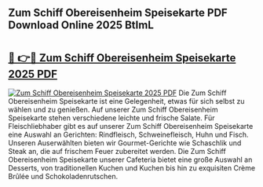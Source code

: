 ## Zum Schiff Obereisenheim Speisekarte PDF Download Online 2025 BtImL

# <h2><a href="http://gcbthh.nevu.top/?p=Zum+Schiff+Obereisenheim+Speisekarte">🔗 👉🔴 Zum Schiff Obereisenheim Speisekarte 2025 PDF</a></h2>

[![Zum Schiff Obereisenheim Speisekarte 2025 PDF](https://i.imgur.com/dBaPXMq.png)](http://gcbthh.nevu.top/?p=Zum+Schiff+Obereisenheim+Speisekarte)
Die Zum Schiff Obereisenheim Speisekarte ist eine Gelegenheit, etwas für sich selbst zu wählen und zu genießen. Auf unserer Zum Schiff Obereisenheim Speisekarte stehen verschiedene leichte und frische Salate. Für Fleischliebhaber gibt es auf unserer Zum Schiff Obereisenheim Speisekarte eine Auswahl an Gerichten: Rindfleisch, Schweinefleisch, Huhn und Fisch. Unseren Auserwählten bieten wir Gourmet-Gerichte wie Schaschlik und Steak an, die auf frischem Feuer zubereitet werden. Die Zum Schiff Obereisenheim Speisekarte unserer Cafeteria bietet eine große Auswahl an Desserts, von traditionellen Kuchen und Kuchen bis hin zu exquisiten Crème Brûlée und Schokoladenrutschen.
